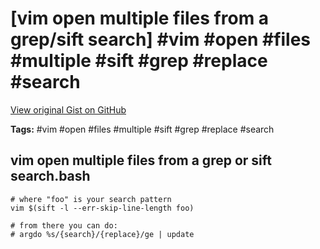 # [vim open multiple files from a grep/sift search] #vim #open #files #multiple #sift #grep #replace #search

[View original Gist on GitHub](https://gist.github.com/Integralist/6ca9251adf682be55d387474b46998b6)

**Tags:** #vim #open #files #multiple #sift #grep #replace #search

## vim open multiple files from a grep or sift search.bash

```shell
# where "foo" is your search pattern
vim $(sift -l --err-skip-line-length foo)

# from there you can do:
# argdo %s/{search}/{replace}/ge | update
```

